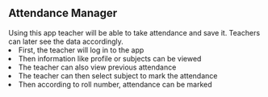 <h2><b>Attendance Manager</b></h2>
Using this app teacher will be able to take attendance and save it. Teachers can later see the data accordingly.
<br>
<li>First, the teacher will log in to the app</li>
<li>Then information like profile or subjects can be viewed</li>
<li>The teacher can also view previous attendance</li>
<li>The teacher can then select subject to mark the attendance</li>
<li>Then according to roll number, attendance can be marked</li>

